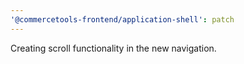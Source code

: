 ```yaml
---
'@commercetools-frontend/application-shell': patch
---
```


Creating scroll functionality in the new navigation.
